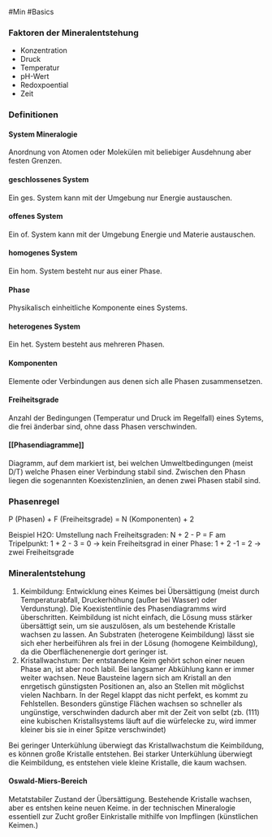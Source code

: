 #Min #Basics 


### Faktoren der Mineralentstehung

- Konzentration
- Druck
- Temperatur
- pH-Wert
- Redoxpoential
- Zeit
<!--ID: 1705934302598-->


### Definitionen

#### System Mineralogie

Anordnung von Atomen oder Molekülen mit beliebiger Ausdehnung aber festen Grenzen.



#### geschlossenes System

Ein ges. System kann mit der Umgebung nur Energie austauschen.



#### offenes System

Ein of. System kann mit der Umgebung Energie und Materie austauschen.



#### homogenes System

Ein hom. System besteht nur aus einer Phase.



#### Phase

Physikalisch einheitliche Komponente eines Systems.



#### heterogenes System

Ein het. System besteht aus mehreren Phasen.



#### Komponenten

Elemente oder Verbindungen aus denen sich alle Phasen zusammensetzen.



#### Freiheitsgrade

Anzahl der Bedingungen (Temperatur und Druck im Regelfall) eines Sytems, die  frei änderbar sind, ohne dass Phasen verschwinden.



#### [[Phasendiagramme]]

Diagramm, auf dem markiert ist, bei welchen Umweltbedingungen (meist D/T) welche Phasen einer Verbindung stabil sind. Zwischen den Phasn liegen die sogenannten Koexistenzlinien, an denen zwei Phasen stabil sind.



### Phasenregel

P (Phasen) + F (Freiheitsgrade) = N (Komponenten) + 2



Beispiel H2O: 
Umstellung nach Freiheitsgraden:  N + 2 - P = F
am Tripelpunkt: 1 + 2 - 3 = 0  -> kein Freiheitsgrad
in einer Phase: 1 + 2 -1 = 2 -> zwei Freiheitsgrade


### Mineralentstehung
1. Keimbildung: Entwicklung eines Keimes bei Übersättigung (meist durch Temperaturabfall, Druckerhöhung (außer bei Wasser) oder Verdunstung). Die Koexistentlinie des Phasendiagramms wird überschritten. Keimbildung ist nicht einfach, die Lösung muss stärker übersättigt sein, um sie auszulösen, als um bestehende Kristalle wachsen zu lassen.  An Substraten (heterogene Keimbildung) lässt sie sich eher herbeiführen als frei in der Lösung (homogene Keimbildung), da die Oberflächenenergie dort geringer ist.
2. Kristallwachstum: Der entstandene Keim gehört schon einer neuen Phase an, ist aber noch labil. Bei langsamer Abkühlung kann er immer weiter wachsen. Neue Bausteine lagern sich am Kristall an den enrgetisch günstigsten Positionen an, also an Stellen mit möglichst vielen Nachbarn. In der Regel klappt das nicht perfekt, es kommt zu Fehlstellen. Besonders günstige Flächen wachsen so schneller als ungünstige, verschwinden dadurch aber mit der Zeit von selbt (zb. (111) eine kubischen Kristallsystems läuft auf die würfelecke zu, wird immer kleiner bis sie in einer Spitze verschwindet)

Bei geringer Unterkühlung überwiegt das Kristallwachstum die Keimbildung, es können große Kristalle entstehen. Bei starker Unterkühlung überwiegt die Keimbildung, es entstehen viele kleine Kristalle, die kaum wachsen.

#### Oswald-Miers-Bereich

Metatstabiler Zustand der Übersättigung. Bestehende Kristalle wachsen, aber es entshen keine neuen Keime. in der technischen Mineralogie essentiell zur Zucht großer Einkristalle mithilfe von Impflingen (künstlichen Keimen.)


